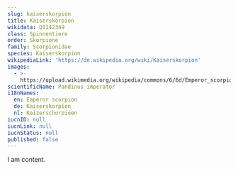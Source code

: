 ```yaml
---
slug: kaiserskorpion
title: Kaiserskorpion
wikidata: Q1142349
class: Spinnentiere
order: Skorpione
family: Scorpionidae
species: Kaiserskorpion
wikipediaLink: 'https://de.wikipedia.org/wiki/Kaiserskorpion'
images:
  - >-
    https://upload.wikimedia.org/wikipedia/commons/6/6d/Emperor_scorpion_or_Imperial_scorpion_(Pandinus_imperator).jpg
scientificName: Pandinus imperator
i18nNames:
  en: Emperor scorpion
  de: Kaiserskorpion
  nl: Keizerschorpioen
iucnID: null
iucnLink: null
iucnStatus: null
published: false
---
```


I am content.
